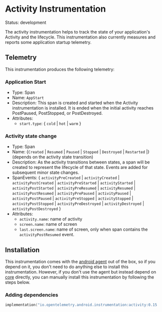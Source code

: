 
# Activity Instrumentation

Status: development

The activity instrumentation helps to track the state of your application's
Activity and the lifecycle. This instrumentation also currently measures
and reports some application startup telemetry.

## Telemetry

This instrumentation produces the following telemetry:

### Application Start

* Type: Span
* Name: `AppStart`
* Description: This span is created and started when the Activity instrumentation is
  installed. It is ended when the initial activity reaches PostPaused, PostStopped, or PostDestroyed.
* Attributes:
  * `start.type`: { `cold` | `hot` | `warm` }

### Activity state change

* Type: Span
* Name: {`Created` | `Resumed` | `Paused` | `Stopped` | `Destroyed` | `Restarted` |} (depends on the activity state transition)
* Description: As the activity transitions between states, a span will be created to represent the
  lifecycle of that state. Events are added for subsequent minor state changes.
* SpanEvents: {
  `activityPreCreated` | `activityCreated` | `activityPostCreated` |
  `activityPreStarted` | `activityStarted` | `activityPostStarted` |
  `activityPreResumed` | `activityResumed` | `activityPostResumed` |
  `activityPrePaused` | `activityPaused` | `activityPostPaused` |
  `activityPreStopped` | `activityStopped` | `activityPostStopped` |
  `activityPreDestroyed` | `activityDestroyed` | `activityPostDestroyed` }
* Attributes:
  * `activity.name`:  name of activity
  * `screen.name`:  name of screen
  * `last.screen.name`:  name of screen, only when span contains the `activityPostResumed` event.

## Installation

This instrumentation comes with the [android agent](../../android-agent) out of the box, so
if you depend on it, you don't need to do anything else to install this instrumentation.
However, if you don't use the agent but instead depend on [core](../../core) directly, you can
manually install this instrumentation by following the steps below.

### Adding dependencies

```kotlin
implementation("io.opentelemetry.android.instrumentation:activity:0.15.0-alpha")
```
